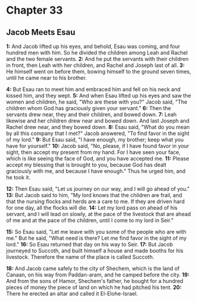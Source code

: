 # Chapter 33

## Jacob Meets Esau

**1:** And Jacob lifted up his eyes, and behold, Esau was coming, and four hundred men with him. So he divided the children among Leah and Rachel and the two female servants.
**2:** And he put the servants with their children in front, then Leah with her children, and Rachel and Joseph last of all.
**3:** He himself went on before them, bowing himself to the ground seven times, until he came near to his brother.

**4:** But Esau ran to meet him and embraced him and fell on his neck and kissed him, and they wept.
**5:** And when Esau lifted up his eyes and saw the women and children, he said, "Who are these with you?" Jacob said, "The children whom God has graciously given your servant."
**6:** Then the servants drew near, they and their children, and bowed down.
**7:** Leah likewise and her children drew near and bowed down. And last Joseph and Rachel drew near, and they bowed down.
**8:** Esau said, "What do you mean by all this company that I met?" Jacob answered, "To find favor in the sight of my lord."
**9:** But Esau said, "I have enough, my brother; keep what you have for yourself."
**10:** Jacob said, "No, please, if I have found favor in your sight, then accept my present from my hand. For I have seen your face, which is like seeing the face of God, and you have accepted me.
**11:** Please accept my blessing that is brought to you, because God has dealt graciously with me, and because I have enough." Thus he urged him, and he took it.

**12:** Then Esau said, "Let us journey on our way, and I will go ahead of you."
**13:** But Jacob said to him, "My lord knows that the children are frail, and that the nursing flocks and herds are a care to me. If they are driven hard for one day, all the flocks will die.
**14:** Let my lord pass on ahead of his servant, and I will lead on slowly, at the pace of the livestock that are ahead of me and at the pace of the children, until I come to my lord in Seir."

**15:** So Esau said, "Let me leave with you some of the people who are with me." But he said, "What need is there? Let me find favor in the sight of my lord."
**16:** So Esau returned that day on his way to Seir.
**17:** But Jacob journeyed to Succoth, and built himself a house and made booths for his livestock. Therefore the name of the place is called Succoth.

**18:** And Jacob came safely to the city of Shechem, which is the land of Canaan, on his way from Paddan-aram, and he camped before the city.
**19:** And from the sons of Hamor, Shechem's father, he bought for a hundred pieces of money the piece of land on which he had pitched his tent.
**20:** There he erected an altar and called it El-Elohe-Israel.
